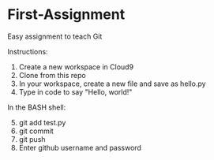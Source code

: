 # First-Assignment
Easy assignment to teach Git

Instructions:
1. Create a new workspace in Cloud9
2. Clone from this repo
3. In your workspace, create a new file and save as hello.py
4. Type in code to say "Hello, world!"

In the BASH shell:

5. git add test.py
6. git commit
7. git push
8. Enter github username and password
